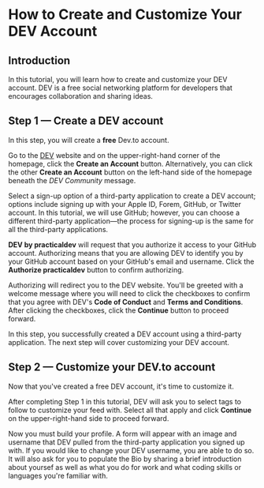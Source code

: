 # How to Create and Customize Your DEV Account

## Introduction
In this tutorial, you will learn how to create and customize your DEV account. DEV is a free social networking platform for developers that encourages collaboration and sharing ideas.

## Step 1 — Create a DEV account
In this step, you will create a **free** Dev.to account. 

Go to the [DEV](dev.to) website and on the upper-right-hand corner of the homepage, click the **Create an Account** button. Alternatively, you can click the other **Create an Account** button on the left-hand side of the homepage beneath the _DEV Community_ message.

Select a sign-up option of a third-party application to create a DEV account; options include signing up with your Apple ID, Forem, GitHub, or Twitter account. In this tutorial, we will use GitHub; however, you can choose a different third-party application—the process for signing-up is the same for all the third-party applications. 

**DEV by practicaldev** will request that you authorize it access to your GitHub account. Authorizing means that you are allowing DEV to identify you by your GitHub account based on your GitHub's email and username. Click the **Authorize practicaldev** button to confirm authorizing. 

Authorizing will redirect you to the DEV website. You'll be greeted with a welcome message where you will need to click the checkboxes to confirm that you agree with DEV's **Code of Conduct** and **Terms and Conditions**. After clicking the checkboxes, click the **Continue** button to proceed forward.

In this step, you successfully created a DEV account using a third-party application. The next step will cover customizing your DEV account.

## Step 2 — Customize your DEV.to account
Now that you've created a free DEV account, it's time to customize it. 

After completing Step 1 in this tutorial, DEV will ask you to select tags to follow to customize your feed with. Select all that apply and click **Continue** on the upper-right-hand side to proceed forward.

Now you must build your profile. A form will appear with an image and username that DEV pulled from the third-party application you signed up with. If you would like to change your DEV username, you are able to do so. It will also ask for you to populate the Bio by sharing a brief introduction about yoursef as well as what you do for work and what coding skills or languages you're familiar with. 